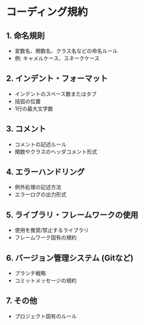 # コーディング規約

## 1. 命名規則
- 変数名、関数名、クラス名などの命名ルール
- 例: キャメルケース、スネークケース

## 2. インデント・フォーマット
- インデントのスペース数またはタブ
- 括弧の位置
- 1行の最大文字数

## 3. コメント
- コメントの記述ルール
- 関数やクラスのヘッダコメント形式

## 4. エラーハンドリング
- 例外処理の記述方法
- エラーログの出力形式

## 5. ライブラリ・フレームワークの使用
- 使用を推奨/禁止するライブラリ
- フレームワーク固有の規約

## 6. バージョン管理システム (Gitなど)
- ブランチ戦略
- コミットメッセージの規約

## 7. その他
- プロジェクト固有のルール 